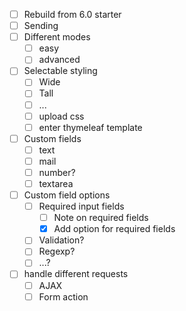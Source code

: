 - [ ] Rebuild from 6.0 starter
- [ ] Sending
- [ ] Different modes
    - [ ] easy
    - [ ] advanced
- [ ] Selectable styling
    - [ ] Wide
    - [ ] Tall
    - [ ] ...
    - [ ] upload css
    - [ ] enter thymeleaf template
- [ ] Custom fields
    - [ ] text
    - [ ] mail
    - [ ] number?
    - [ ] textarea
- [ ] Custom field options
    - [ ] Required input fields
        - [ ] Note on required fields
        - [x] Add option for required fields
    - [ ] Validation?
    - [ ] Regexp?
    - [ ] ...?
- [ ] handle different requests
    - [ ] AJAX
    - [ ] Form action
